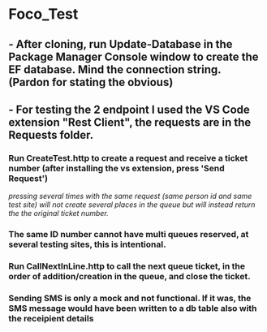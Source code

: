 # Foco_Test


<h2>- After cloning, run Update-Database in the Package Manager Console window to create the EF database. Mind the connection string.
(Pardon for stating the obvious)</h2>

<h2>- For testing the 2 endpoint I used the VS Code extension "Rest Client", the requests are in the Requests folder.</h2>

<h3>Run CreateTest.http to create a request and receive a ticket number (after installing the vs extension, press 'Send Request')
</h3>
<i>pressing several times with the same request (same person id and same test site) will not create several places in the queue
but will instead return the the original ticket number.</i>
<br>
<h3>The same ID number cannot have multi queues reserved, at several testing sites, this is intentional.</h3>


<h3>Run CallNextInLine.http to call the next queue ticket, in the order of addition/creation in the queue, and close the ticket.</h3>

<h3>Sending SMS is only a mock and not functional. If it was, the SMS message would have been written to a db table also with the receipient details</h3>

